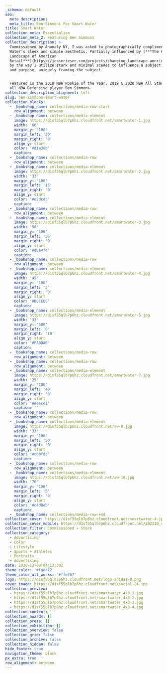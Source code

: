 ```yaml
---
_schema: default
seo:
  meta_description:
  meta_title: Ben Simmons For Smart Water
title: Smart Water
collection_meta: Essentialism
collection_meta_2: Featuring Ben Simmons
collection_description: >-
  Commissioned by Anomaly NY, I was asked to photographically compliment Smart
  Water’s sleek and simple aesthetic. Partially influenced by [***The Changing
  Landscape of American
  Retail***](https://jesserieser.com/projects/changing-landscape-american-retail/)
  by the way I utilize stark and minimal scenes to influence a subject’s actions
  and purpose, uniquely framing the subject.


  Featured is the 2018 NBA Rookie of the Year, 2019 & 2020 NBA All Star and 2020
  all NBA Defensive player Ben Simmons.
collection_description_alignment: left
slug: ben-simmons-smart-water
collection_blocks:
  - _bookshop_name: collections/media-row-start
    row_alignment: between
  - _bookshop_name: collections/media-element
    image: https://d1sf55qlb7p6hz.cloudfront.net/smartwater-1.jpg
    width: '66'
    margin_y: '100'
    margin_left: '30'
    margin_right: '0'
    align_y: start
    color: '#d1e3eb'
    caption:
  - _bookshop_name: collections/media-row
    row_alignment: between
  - _bookshop_name: collections/media-element
    image: https://d1sf55qlb7p6hz.cloudfront.net/smartwater-2.jpg
    width: '33'
    margin_y: '100'
    margin_left: '15'
    margin_right: '0'
    align_y: start
    color: '#e2dcdc'
    caption:
  - _bookshop_name: collections/media-row
    row_alignment: between
  - _bookshop_name: collections/media-element
    image: https://d1sf55qlb7p6hz.cloudfront.net/smartwater-3.jpg
    width: '50'
    margin_y: '100'
    margin_left: '35'
    margin_right: '0'
    align_y: start
    color: '#d8e4f4'
    caption:
  - _bookshop_name: collections/media-row
    row_alignment: between
  - _bookshop_name: collections/media-element
    image: https://d1sf55qlb7p6hz.cloudfront.net/smartwater-4.jpg
    width: '45'
    margin_y: '100'
    margin_left: '5'
    margin_right: '0'
    align_y: start
    color: '#D0CEE6'
    caption:
  - _bookshop_name: collections/media-element
    image: https://d1sf55qlb7p6hz.cloudfront.net/smartwater-5.jpg
    width: '33'
    margin_y: '600'
    margin_left: '0'
    margin_right: '10'
    align_y: start
    color: '#FABDAB'
    caption:
  - _bookshop_name: collections/media-row
    row_alignment: between
  - _bookshop_name: collections/media-row
    row_alignment: between
  - _bookshop_name: collections/media-element
    image: https://d1sf55qlb7p6hz.cloudfront.net/smartwater-7.jpg
    width: '25'
    margin_y: '100'
    margin_left: '40'
    margin_right: '0'
    align_y: start
    color: '#eeece1'
    caption: ''
  - _bookshop_name: collections/media-row
    row_alignment: between
  - _bookshop_name: collections/media-element
    image: https://d1sf55qlb7p6hz.cloudfront.net/sw-8.jpg
    width: '33'
    margin_y: '100'
    margin_left: '50'
    margin_right: '0'
    align_y: start
    color: '#c0bfdc'
    caption:
  - _bookshop_name: collections/media-row
    row_alignment: between
  - _bookshop_name: collections/media-element
    image: https://d1sf55qlb7p6hz.cloudfront.net/sw-10.jpg
    width: '70'
    margin_y: '100'
    margin_left: '5'
    margin_right: '0'
    align_y: start
    color: '#c4d8eb'
    caption:
  - _bookshop_name: collections/media-row-end
collection_cover: https://d1sf55qlb7p6hz.cloudfront.net/smartwater-4.jpg
collection_cover_mobile: https://d1sf55qlb7p6hz.cloudfront.net/202310_vert-covers-11.jpg
collection_filter: Commissioned + Stock
collection_category:
  - Advertising
  - Color
  - Lifestyle
  - Sports + Athletes
  - Portraits
  - Advertising
date: 2020-12-08T04:13:30Z
theme_color: '#faea72'
theme_color_all_works: '#ffe767'
logo: https://d1sf55qlb7p6hz.cloudfront.net/logo-adidas-8.png
cover_image: https://d1sf55qlb7p6hz.cloudfront.net/social-24.jpg
collection_preview:
  - https://d1sf55qlb7p6hz.cloudfront.net/smartwater_4x3-1.jpg
  - https://d1sf55qlb7p6hz.cloudfront.net/smartwater_4x3-2.jpg
  - https://d1sf55qlb7p6hz.cloudfront.net/smartwater_4x3-3.jpg
  - https://d1sf55qlb7p6hz.cloudfront.net/smartwater_4x3-4.jpg
collection_content: ''
collection_awards: []
collection_press: []
collection_exhibition: []
collection_overview: false
collection_grid: false
collection_archive: false
collection_hidden: false
hide_footer: true
navigation_theme: black
px_extra: true
row_alignment: between
---
```

